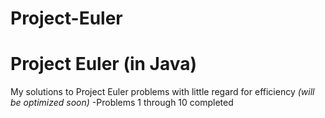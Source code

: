 # Project-Euler
Project Euler (in Java)
==============
My solutions to Project Euler problems with little regard for efficiency *(will be optimized soon)*
-Problems 1 through 10 completed

